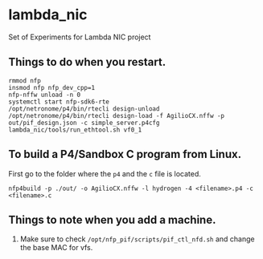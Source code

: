 # lambda_nic
Set of Experiments for Lambda NIC project


## Things to do when you restart.

```
rmmod nfp
insmod nfp nfp_dev_cpp=1
nfp-nffw unload -n 0
systemctl start nfp-sdk6-rte
/opt/netronome/p4/bin/rtecli design-unload
/opt/netronome/p4/bin/rtecli design-load -f AgilioCX.nffw -p out/pif_design.json -c simple_server.p4cfg
lambda_nic/tools/run_ethtool.sh vf0_1
```

## To build a P4/Sandbox C program from Linux.

First go to the folder where the `p4` and the `c` file is located.
```
nfp4build -p ./out/ -o AgilioCX.nffw -l hydrogen -4 <filename>.p4 -c <filename>.c
```


## Things to note when you add a machine.

1. Make sure to check `/opt/nfp_pif/scripts/pif_ctl_nfd.sh` and change the base MAC for vfs.

